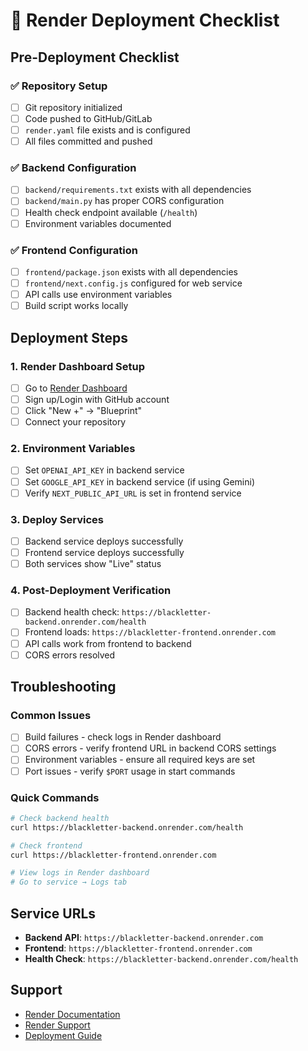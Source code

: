 # 🚀 Render Deployment Checklist

## Pre-Deployment Checklist

### ✅ Repository Setup
- [ ] Git repository initialized
- [ ] Code pushed to GitHub/GitLab
- [ ] `render.yaml` file exists and is configured
- [ ] All files committed and pushed

### ✅ Backend Configuration
- [ ] `backend/requirements.txt` exists with all dependencies
- [ ] `backend/main.py` has proper CORS configuration
- [ ] Health check endpoint available (`/health`)
- [ ] Environment variables documented

### ✅ Frontend Configuration
- [ ] `frontend/package.json` exists with all dependencies
- [ ] `frontend/next.config.js` configured for web service
- [ ] API calls use environment variables
- [ ] Build script works locally

## Deployment Steps

### 1. Render Dashboard Setup
- [ ] Go to [Render Dashboard](https://dashboard.render.com)
- [ ] Sign up/Login with GitHub account
- [ ] Click "New +" → "Blueprint"
- [ ] Connect your repository

### 2. Environment Variables
- [ ] Set `OPENAI_API_KEY` in backend service
- [ ] Set `GOOGLE_API_KEY` in backend service (if using Gemini)
- [ ] Verify `NEXT_PUBLIC_API_URL` is set in frontend service

### 3. Deploy Services
- [ ] Backend service deploys successfully
- [ ] Frontend service deploys successfully
- [ ] Both services show "Live" status

### 4. Post-Deployment Verification
- [ ] Backend health check: `https://blackletter-backend.onrender.com/health`
- [ ] Frontend loads: `https://blackletter-frontend.onrender.com`
- [ ] API calls work from frontend to backend
- [ ] CORS errors resolved

## Troubleshooting

### Common Issues
- [ ] Build failures - check logs in Render dashboard
- [ ] CORS errors - verify frontend URL in backend CORS settings
- [ ] Environment variables - ensure all required keys are set
- [ ] Port issues - verify `$PORT` usage in start commands

### Quick Commands
```bash
# Check backend health
curl https://blackletter-backend.onrender.com/health

# Check frontend
curl https://blackletter-frontend.onrender.com

# View logs in Render dashboard
# Go to service → Logs tab
```

## Service URLs
- **Backend API**: `https://blackletter-backend.onrender.com`
- **Frontend**: `https://blackletter-frontend.onrender.com`
- **Health Check**: `https://blackletter-backend.onrender.com/health`

## Support
- [Render Documentation](https://render.com/docs)
- [Render Support](https://render.com/support)
- [Deployment Guide](./DEPLOYMENT_GUIDE.md)

